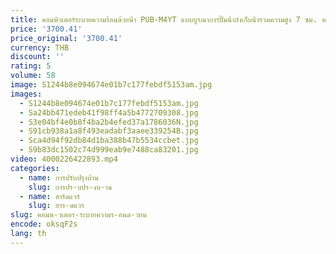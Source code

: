 ```yaml
---
title: คอมพิวเตอร์ระบายความร้อนด้วยน้ํา PUB-M4YT แบบบูรณาการปั๊มน้ําถังเก็บน้ํารวมความสูง 7 ซม. พร้อมตัวบ่งชี้อัตราการไหล
price: '3700.41'
price_original: '3700.41'
currency: THB
discount: ''
rating: 5
volume: 58
image: S1244b8e094674e01b7c177febdf5153am.jpg
images:
  - S1244b8e094674e01b7c177febdf5153am.jpg
  - Sa24bb471edeb41f98ff4a5b4772709308.jpg
  - S3e04bf4e0b8f4ba2b4efed37a1786036N.jpg
  - S91cb938a1a8f493eadabf3aaee339254B.jpg
  - Sca4d94f92db84d1ba388b47b5534ccbet.jpg
  - S9b83dc1502c74d999eab9e7488ca83201.jpg
video: 4000226422893.mp4
categories:
  - name: การปรับปรุงบ้าน
    slug: การปร-บปร-งบ-าน
  - name: ฮาร์ดแวร์
    slug: ฮาร-ดแวร
slug: คอมพ-วเตอร-ระบายความร-อนด-วยน
encode: oksqF2s
lang: th
---
```

  